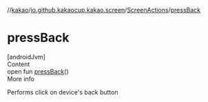 //[kakao](../../../index.md)/[io.github.kakaocup.kakao.screen](../index.md)/[ScreenActions](index.md)/[pressBack](press-back.md)



# pressBack  
[androidJvm]  
Content  
open fun [pressBack](press-back.md)()  
More info  


Performs click on device's back button

  



